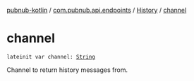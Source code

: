 [pubnub-kotlin](../../index.md) / [com.pubnub.api.endpoints](../index.md) / [History](index.md) / [channel](./channel.md)

# channel

`lateinit var channel: `[`String`](https://kotlinlang.org/api/latest/jvm/stdlib/kotlin/-string/index.html)

Channel to return history messages from.

